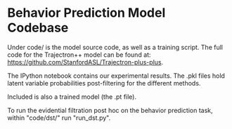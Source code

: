 # Behavior Prediction Model Codebase
Under code/ is the model source code, as well as a training script. The full code for the Trajectron++ model can be found at: https://github.com/StanfordASL/Trajectron-plus-plus. 

The IPython notebook contains our experimental results. The .pkl files hold latent variable probabilities post-filtering for the different methods.

Included is also a trained model (the .pt file).

To run the evidential filtration post hoc on the behavior prediction task, within "code/dst/" run "run_dst.py".


